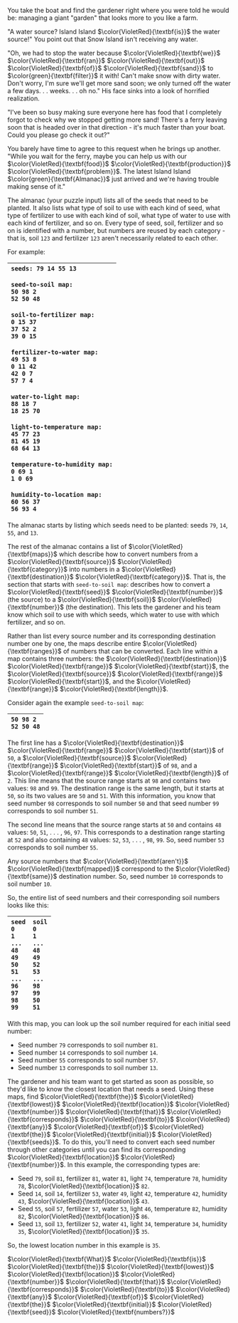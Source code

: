 You take the boat and find the gardener right where you were told he would be: managing a giant "garden" that looks more to you like a farm.

"A water source? Island Island $\color{VioletRed}{\textbf{is}}$ the water source!" You point out that Snow Island isn't receiving any water.

"Oh, we had to stop the water because $\color{VioletRed}{\textbf{we}}$ $\color{VioletRed}{\textbf{ran}}$ $\color{VioletRed}{\textbf{out}}$ $\color{VioletRed}{\textbf{of}}$ $\color{VioletRed}{\textbf{sand}}$ to $\color{green}{\textbf{filter}}$ it with! Can't make snow with dirty water. Don't worry, I'm sure we'll get more sand soon; we only turned off the water a few days. . .  weeks. . .  oh no." His face sinks into a look of horrified realization.

"I've been so busy making sure everyone here has food that I completely forgot to check why we stopped getting more sand! There's a ferry leaving soon that is headed over in that direction - it's much faster than your boat. Could you please go check it out?"        

You barely have time to agree to this request when he brings up another. "While you wait for the ferry, maybe you can help us with our $\color{VioletRed}{\textbf{food}}$ $\color{VioletRed}{\textbf{production}}$ $\color{VioletRed}{\textbf{problem}}$. The latest Island Island $\color{green}{\textbf{Almanac}}$ just arrived and we're having trouble making sense of it."

The almanac (your puzzle input) lists all of the seeds that need to be planted. It also lists what type of soil to use with each kind of seed, what type of fertilizer to use with each kind of soil, what type of water to use with each kind of fertilizer, and so on. Every type of seed, soil, fertilizer and so on is identified with a number, but numbers are reused by each category - that is, soil `123` and fertilizer `123` aren't necessarily related to each other.

For example:

| `seeds: 79 14 55 13`<br><br>`seed-to-soil map:`<br>`50 98 2`<br>`52 50 48`<br><br>`soil-to-fertilizer map:`<br>`0 15 37`<br>`37 52 2`<br>`39 0 15`<br><br>`fertilizer-to-water map:`<br>`49 53 8`<br>`0 11 42`<br>`42 0 7`<br>`57 7 4`<br><br>`water-to-light map:`<br>`88 18 7`<br>`18 25 70`<br><br>`light-to-temperature map:`<br>`45 77 23`<br>`81 45 19`<br>`68 64 13`<br><br>`temperature-to-humidity map:`<br>`0 69 1`<br>`1 0 69`<br><br>`humidity-to-location map:`<br>`60 56 37`<br>`56 93 4` |
|:---|

The almanac starts by listing which seeds need to be planted: seeds `79`, `14`, `55`, and `13`.

The rest of the almanac contains a list of $\color{VioletRed}{\textbf{maps}}$ which describe how to convert numbers from a $\color{VioletRed}{\textbf{source}}$ $\color{VioletRed}{\textbf{category}}$ into numbers in a $\color{VioletRed}{\textbf{destination}}$ $\color{VioletRed}{\textbf{category}}$. That is, the section that starts with `seed-to-soil map`: describes how to convert a $\color{VioletRed}{\textbf{seed}}$ $\color{VioletRed}{\textbf{number}}$ (the source) to a $\color{VioletRed}{\textbf{soil}}$ $\color{VioletRed}{\textbf{number}}$ (the destination). This lets the gardener and his team know which soil to use with which seeds, which water to use with which fertilizer, and so on.

Rather than list every source number and its corresponding destination number one by one, the maps describe entire $\color{VioletRed}{\textbf{ranges}}$ of numbers that can be converted. Each line within a map contains three numbers: the $\color{VioletRed}{\textbf{destination}}$ $\color{VioletRed}{\textbf{range}}$ $\color{VioletRed}{\textbf{start}}$, the $\color{VioletRed}{\textbf{source}}$ $\color{VioletRed}{\textbf{range}}$ $\color{VioletRed}{\textbf{start}}$, and the $\color{VioletRed}{\textbf{range}}$ $\color{VioletRed}{\textbf{length}}$.

Consider again the example `seed-to-soil map`:

| `50 98 2`<br>`52 50 48` |
|:---|

The first line has a $\color{VioletRed}{\textbf{destination}}$ $\color{VioletRed}{\textbf{range}}$ $\color{VioletRed}{\textbf{start}}$ of `50`, a $\color{VioletRed}{\textbf{source}}$ $\color{VioletRed}{\textbf{range}}$ $\color{VioletRed}{\textbf{start}}$ of `98`, and a $\color{VioletRed}{\textbf{range}}$ $\color{VioletRed}{\textbf{length}}$ of `2`. This line means that the source range starts at `98` and contains two values: `98` and `99`. The destination range is the same length, but it starts at `50`, so its two values are `50` and `51`. With this information, you know that seed number `98` corresponds to soil number `50` and that seed number `99` corresponds to soil number `51`.

The second line means that the source range starts at `50` and contains `48` values: `50`, `51`, . . . , `96`, `97`. This corresponds to a destination range starting at `52` and also containing `48` values: `52`, `53`, . . . , `98`, `99`. So, seed number `53` corresponds to soil number `55`.

Any source numbers that $\color{VioletRed}{\textbf{aren't}}$ $\color{VioletRed}{\textbf{mapped}}$ correspond to the $\color{VioletRed}{\textbf{same}}$ destination number. So, seed number `10` corresponds to soil number `10`.

So, the entire list of seed numbers and their corresponding soil numbers looks like this:

| `seed  soil`<br>`0     0`<br>`1     1`<br>`...   ...`<br>`48    48`<br>`49    49`<br>`50    52`<br>`51    53`<br>`...   ...`<br>`96    98`<br>`97    99`<br>`98    50`<br>`99    51` |
|:---|

With this map, you can look up the soil number required for each initial seed number:


- Seed number `79` corresponds to soil number `81`.
- Seed number `14` corresponds to soil number `14`.
- Seed number `55` corresponds to soil number `57`.
- Seed number `13` corresponds to soil number `13`.


The gardener and his team want to get started as soon as possible, so they'd like to know the closest location that needs a seed. Using these maps, find $\color{VioletRed}{\textbf{the}}$ $\color{VioletRed}{\textbf{lowest}}$ $\color{VioletRed}{\textbf{location}}$ $\color{VioletRed}{\textbf{number}}$ $\color{VioletRed}{\textbf{that}}$ $\color{VioletRed}{\textbf{corresponds}}$ $\color{VioletRed}{\textbf{to}}$ $\color{VioletRed}{\textbf{any}}$ $\color{VioletRed}{\textbf{of}}$ $\color{VioletRed}{\textbf{the}}$ $\color{VioletRed}{\textbf{initial}}$ $\color{VioletRed}{\textbf{seeds}}$. To do this, you'll need to convert each seed number through other categories until you can find its corresponding $\color{VioletRed}{\textbf{location}}$ $\color{VioletRed}{\textbf{number}}$. In this example, the corresponding types are:


- Seed `79`, soil `81`, fertilizer `81`, water `81`, light `74`, temperature `78`, humidity `78`, $\color{VioletRed}{\textbf{location}}$ `82`.
- Seed `14`, soil `14`, fertilizer `53`, water `49`, light `42`, temperature `42`, humidity `43`, $\color{VioletRed}{\textbf{location}}$ `43`.
- Seed `55`, soil `57`, fertilizer `57`, water `53`, light `46`, temperature `82`, humidity `82`, $\color{VioletRed}{\textbf{location}}$ `86`.
- Seed `13`, soil `13`, fertilizer `52`, water `41`, light `34`, temperature `34`, humidity `35`, $\color{VioletRed}{\textbf{location}}$ `35`.


So, the lowest location number in this example is `35`.

$\color{VioletRed}{\textbf{What}}$ $\color{VioletRed}{\textbf{is}}$ $\color{VioletRed}{\textbf{the}}$ $\color{VioletRed}{\textbf{lowest}}$ $\color{VioletRed}{\textbf{location}}$ $\color{VioletRed}{\textbf{number}}$ $\color{VioletRed}{\textbf{that}}$ $\color{VioletRed}{\textbf{corresponds}}$ $\color{VioletRed}{\textbf{to}}$ $\color{VioletRed}{\textbf{any}}$ $\color{VioletRed}{\textbf{of}}$ $\color{VioletRed}{\textbf{the}}$ $\color{VioletRed}{\textbf{initial}}$ $\color{VioletRed}{\textbf{seed}}$ $\color{VioletRed}{\textbf{numbers?}}$
